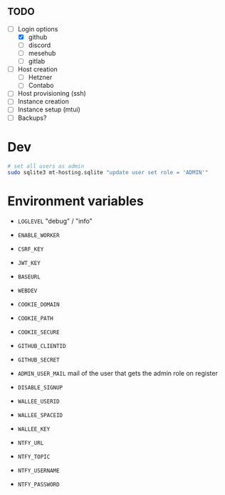
## TODO

* [ ] Login options
  * [x] github
  * [ ] discord
  * [ ] mesehub
  * [ ] gitlab
* [ ] Host creation
  * [ ] Hetzner
  * [ ] Contabo
* [ ] Host provisioning (ssh)
* [ ] Instance creation
* [ ] Instance setup (mtui)
* [ ] Backups?

# Dev

```sh
# set all users as admin
sudo sqlite3 mt-hosting.sqlite "update user set role = 'ADMIN'"
```

# Environment variables

* `LOGLEVEL` "debug" / "info"
* `ENABLE_WORKER`

* `CSRF_KEY`
* `JWT_KEY`
* `BASEURL`
* `WEBDEV`
* `COOKIE_DOMAIN`
* `COOKIE_PATH`
* `COOKIE_SECURE`

* `GITHUB_CLIENTID`
* `GITHUB_SECRET`

* `ADMIN_USER_MAIL` mail of the user that gets the admin role on register
* `DISABLE_SIGNUP`

* `WALLEE_USERID`
* `WALLEE_SPACEID`
* `WALLEE_KEY`

* `NTFY_URL`
* `NTFY_TOPIC`
* `NTFY_USERNAME`
* `NTFY_PASSWORD`